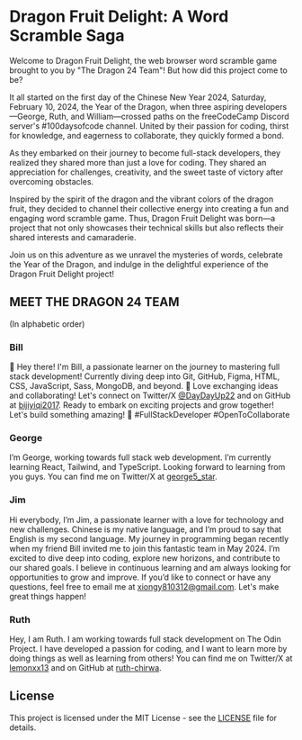 
# Dragon Fruit Delight: A Word Scramble Saga

Welcome to Dragon Fruit Delight, the web browser word scramble game brought to you by "The Dragon 24 Team"! But how did this project come to be?

It all started on the first day of the Chinese New Year 2024, Saturday, February 10, 2024, the Year of the Dragon, when three aspiring developers—George, Ruth, and William—crossed paths on the freeCodeCamp Discord server's #100daysofcode channel. United by their passion for coding, thirst for knowledge, and eagerness to collaborate, they quickly formed a bond.

As they embarked on their journey to become full-stack developers, they realized they shared more than just a love for coding. They shared an appreciation for challenges, creativity, and the sweet taste of victory after overcoming obstacles.

Inspired by the spirit of the dragon and the vibrant colors of the dragon fruit, they decided to channel their collective energy into creating a fun and engaging word scramble game. Thus, Dragon Fruit Delight was born—a project that not only showcases their technical skills but also reflects their shared interests and camaraderie.

Join us on this adventure as we unravel the mysteries of words, celebrate the Year of the Dragon, and indulge in the delightful experience of the Dragon Fruit Delight project!

## MEET THE DRAGON 24 TEAM
(In alphabetic order)

### Bill
👋 Hey there! I'm Bill, a passionate learner on the journey to mastering full stack development! Currently diving deep into Git, GitHub, Figma, HTML, CSS, JavaScript, Sass, MongoDB, and beyond. 🚀 Love exchanging ideas and collaborating! Let's connect on Twitter/X [@DayDayUp22](https://twitter.com/DayDayUp22) and on GitHub at [bijiyiqi2017](https://github.com/bijiyiqi2017). Ready to embark on exciting projects and grow together! Let's build something amazing! 🌟 #FullStackDeveloper #OpenToCollaborate

### George
I’m George, working towards full stack web development. I’m currently learning React, Tailwind, and TypeScript. Looking forward to learning from you guys. You can find me on Twitter/X at [george5_star](https://twitter.com/george5_star).

### Jim
Hi everybody, I’m Jim, a passionate learner with a love for technology and new challenges. Chinese is my native language, and I’m proud to say that English is my second language. My journey in programming began recently when my friend Bill invited me to join this fantastic team in May 2024. I’m excited to dive deep into coding, explore new horizons, and contribute to our shared goals. I believe in continuous learning and am always looking for opportunities to grow and improve. If you’d like to connect or have any questions, feel free to email me at xiongy810312@gmail.com. Let's make great things happen!

### Ruth
Hey, I am Ruth. I am working towards full stack development on The Odin Project. I have developed a passion for coding, and I want to learn more by doing things as well as learning from others! You can find me on Twitter/X at [lemonxx13](https://twitter.com/lemonxx13) and on GitHub at [ruth-chirwa](https://github.com/ruth-chirwa).

## License

This project is licensed under the MIT License - see the [LICENSE](./LICENSE) file for details.
